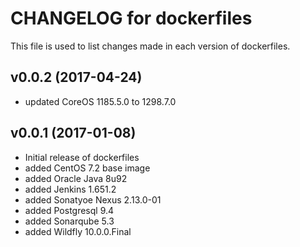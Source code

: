 # CHANGELOG for dockerfiles

This file is used to list changes made in each version of dockerfiles.

## v0.0.2 (2017-04-24)
* updated CoreOS 1185.5.0 to 1298.7.0

## v0.0.1 (2017-01-08)
* Initial release of dockerfiles
* added CentOS 7.2 base image
* added Oracle Java 8u92
* added Jenkins 1.651.2
* added Sonatyoe Nexus 2.13.0-01
* added Postgresql 9.4
* added Sonarqube 5.3
* added Wildfly 10.0.0.Final
